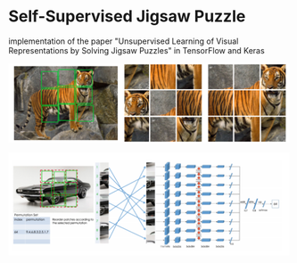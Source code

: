 # Self-Supervised Jigsaw Puzzle
implementation of the paper "Unsupervised Learning of Visual Representations by Solving Jigsaw Puzzles" in TensorFlow and Keras

![Jigsaw](imgs/01.png)

![Jigsaw](imgs/02.png)
